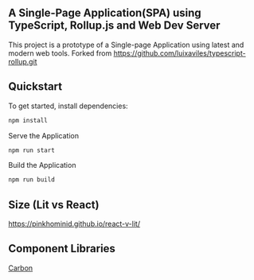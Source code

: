 ## A Single-Page Application(SPA) using TypeScript, Rollup.js and Web Dev Server

This project is a prototype of a Single-page Application using latest and modern web tools.
Forked from  https://github.com/luixaviles/typescript-rollup.git

## Quickstart

To get started, install dependencies:

```bash
npm install
```

Serve the Application

```bash
npm run start
```

Build the Application

```bash
npm run build
```

## Size (Lit vs React)
https://pinkhominid.github.io/react-v-lit/

## Component Libraries

[Carbon](https://web-components.carbondesignsystem.com/)